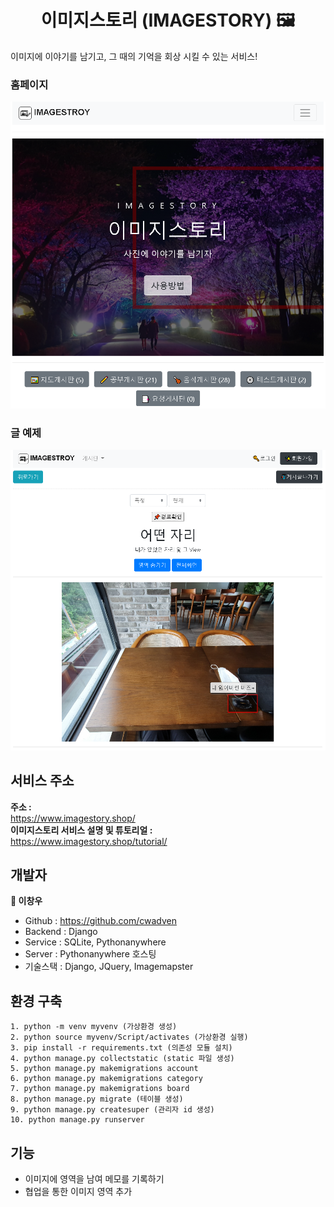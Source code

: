 <h1 align="center">이미지스토리 (IMAGESTORY) 🖼</h1>

이미지에 이야기를 남기고, 그 때의 기억을 회상 시킬 수 있는 서비스!

### 홈페이지
<p>
<img alt="imagestory" src="https://github.com/cwadven/imagestory_site/blob/master/asset/imagestory_page.png?raw=true"/>
</p>

### 글 예제
<p>
<img alt="imagestory" src="https://github.com/cwadven/imagestory_site/blob/master/asset/imagestory_example1.png?raw=true"/>
</p>

## 서비스 주소
**주소 :**<br>
https://www.imagestory.shop/
<br>
**이미지스토리 서비스 설명 및 튜토리얼 :**<br>
https://www.imagestory.shop/tutorial/

## 개발자

**👤 이창우**

- Github : https://github.com/cwadven
- Backend : Django
- Service : SQLite, Pythonanywhere
- Server : Pythonanywhere 호스팅
- 기술스택 : Django, JQuery, Imagemapster

## 환경 구축

~~~
1. python -m venv myvenv (가상환경 생성)
2. python source myvenv/Script/activates (가상환경 실행)
3. pip install -r requirements.txt (의존성 모듈 설치)
4. python manage.py collectstatic (static 파일 생성)
5. python manage.py makemigrations account
6. python manage.py makemigrations category
7. python manage.py makemigrations board
8. python manage.py migrate (테이블 생성)
9. python manage.py createsuper (관리자 id 생성)
10. python manage.py runserver
~~~

## 기능

- 이미지에 영역을 남여 메모를 기록하기
- 협업을 통한 이미지 영역 추가